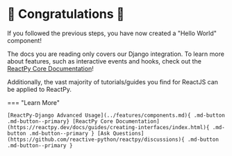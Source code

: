 # :confetti_ball: Congratulations :confetti_ball:

If you followed the previous steps, you have now created a "Hello World" component!

The docs you are reading only covers our Django integration. To learn more about features, such as interactive events and hooks, check out the [ReactPy Core Documentation](https://reactpy.dev/docs/guides/creating-interfaces/index.html)!

Additionally, the vast majority of tutorials/guides you find for ReactJS can be applied to ReactPy.

=== "Learn More"

    [ReactPy-Django Advanced Usage](../features/components.md){ .md-button .md-button--primary} [ReactPy Core Documentation](https://reactpy.dev/docs/guides/creating-interfaces/index.html){ .md-button .md-button--primary } [Ask Questions](https://github.com/reactive-python/reactpy/discussions){ .md-button .md-button--primary }
